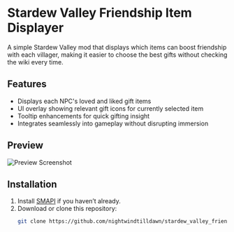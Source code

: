 # Stardew Valley Friendship Item Displayer

A simple Stardew Valley mod that displays which items can boost friendship with each villager, making it easier to choose the best gifts without checking the wiki every time.

## Features

- Displays each NPC's loved and liked gift items
- UI overlay showing relevant gift icons for currently selected item
- Tooltip enhancements for quick gifting insight
- Integrates seamlessly into gameplay without disrupting immersion

## Preview

![Preview Screenshot](./path/to/your/screenshot.png)

## Installation

1. Install [SMAPI](https://smapi.io/) if you haven’t already.
2. Download or clone this repository:
   ```bash
   git clone https://github.com/nightwindtilldawn/stardew_valley_friendship_item_displayer.git
